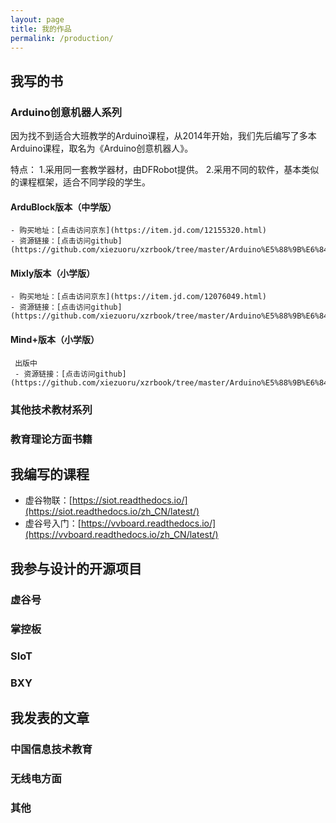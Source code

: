 ```yaml
---
layout: page
title: 我的作品
permalink: /production/
---
```


## 我写的书

### Arduino创意机器人系列

因为找不到适合大班教学的Arduino课程，从2014年开始，我们先后编写了多本Arduino课程，取名为《Arduino创意机器人》。

特点：
	1.采用同一套教学器材，由DFRobot提供。 
	2.采用不同的软件，基本类似的课程框架，适合不同学段的学生。

#### ArduBlock版本（中学版）
	- 购买地址：[点击访问京东](https://item.jd.com/12155320.html)
	- 资源链接：[点击访问github](https://github.com/xiezuoru/xzrbook/tree/master/Arduino%E5%88%9B%E6%84%8F%E6%9C%BA%E5%99%A8%E4%BA%BA%E7%B3%BB%E5%88%97/ArduBlock%E7%89%88%E6%9C%AC%EF%BC%88%E4%B8%AD%E5%AD%A6%E7%89%88%EF%BC%89)

#### Mixly版本（小学版）
	- 购买地址：[点击访问京东](https://item.jd.com/12076049.html)
	- 资源链接：[点击访问github](https://github.com/xiezuoru/xzrbook/tree/master/Arduino%E5%88%9B%E6%84%8F%E6%9C%BA%E5%99%A8%E4%BA%BA%E7%B3%BB%E5%88%97/Mixly%E7%89%88%E6%9C%AC%EF%BC%88%E5%B0%8F%E5%AD%A6%E7%89%88%EF%BC%89)

#### Mind+版本（小学版）
	 出版中
	 - 资源链接：[点击访问github](https://github.com/xiezuoru/xzrbook/tree/master/Arduino%E5%88%9B%E6%84%8F%E6%9C%BA%E5%99%A8%E4%BA%BA%E7%B3%BB%E5%88%97/Mind%2B%E7%89%88%E6%9C%AC%EF%BC%88%E5%B0%8F%E5%AD%A6%E7%89%88%EF%BC%89)

### 其他技术教材系列

### 教育理论方面书籍

## 我编写的课程

  - 虚谷物联：[https://siot.readthedocs.io/](https://siot.readthedocs.io/zh_CN/latest/)
  - 虚谷号入门：[https://vvboard.readthedocs.io/](https://vvboard.readthedocs.io/zh_CN/latest/)

## 我参与设计的开源项目

### 虚谷号

### 掌控板

### SIoT

### BXY

## 我发表的文章

### 中国信息技术教育

### 无线电方面

### 其他
